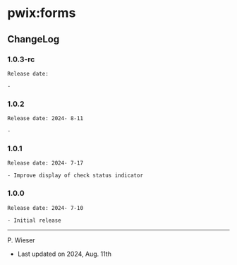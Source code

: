 # pwix:forms

## ChangeLog

### 1.0.3-rc

    Release date: 

    - 

### 1.0.2

    Release date: 2024- 8-11

    - 

### 1.0.1

    Release date: 2024- 7-17

    - Improve display of check status indicator

### 1.0.0

    Release date: 2024- 7-10

    - Initial release

---
P. Wieser
- Last updated on 2024, Aug. 11th
